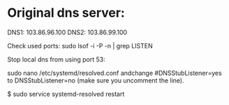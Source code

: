 
# Original dns server:
DNS1: 103.86.96.100
DNS2: 103.86.99.100

Check used ports: sudo lsof -i -P -n | grep LISTEN

Stop local dns from using port 53:

sudo nano /etc/systemd/resolved.conf
andchange
#DNSStubListener=yes to DNSStubListener=no (make sure you uncomment the line).

$ sudo service systemd-resolved restart